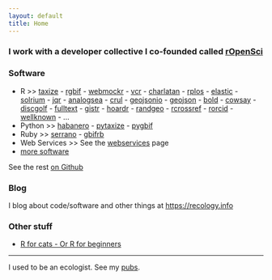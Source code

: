 ```yaml
---
layout: default
title: Home
---
```


### I work with a developer collective I co-founded called <a href="http://ropensci.org/">rOpenSci</a>

### Software

* R >> [taxize][] - [rgbif][] - [webmockr][] - [vcr][] - [charlatan][] - [rplos][] - [elastic][] - [solrium][] - [jqr][] - [analogsea][] - [crul][] - [geojsonio][] - [geojson][] - [bold][] - [cowsay][] - [discgolf][] - [fulltext][] - [gistr][] - [hoardr][] - [randgeo][] - [rcrossref][] - [rorcid][] - [wellknown][] - ...
* Python >> [habanero](https://github.com/sckott/habanero) - [pytaxize](https://github.com/sckott/pytaxize) - [pygbif](https://github.com/sckott/pygbif) 
* Ruby >> [serrano](https://github.com/sckott/serrano) - [gbifrb][]
* Web Services >> See the [webservices](/webservices) page
* [more software](/software)

<i class="fa fa-github"></i> See the rest <a href="https://github.com/sckott/" target="_blank">on Github</a>

### Blog

I blog about code/software and other things at <https://recology.info>

### Other stuff

* [R for cats - Or R for beginners](https://rforcats.net)

----

I used to be an ecologist. See my [pubs][pubs].

[taxize]: https://github.com/ropensci/taxize
[rgbif]: https://github.com/ropensci/rgbif
[crul]: https://github.com/ropensci/crul
[rplos]: https://github.com/ropensci/rplos
[jqr]: https://github.com/ropensci/jqr
[solrium]: https://github.com/ropensci/solrium
[pubs]: /publications
[cboettig]: https://github.com/cboettig/
[analogsea]: https://github.com/sckott/analogsea
[request]: https://github.com/sckott/request
[elastic]: https://github.com/ropensci/elastic
[geojsonio]: https://github.com/ropensci/geojsonio
[geojson]: https://github.com/ropensci/geojson
[bold]: https://github.com/ropensci/bold
[cowsay]: https://github.com/sckott/cowsay
[discgolf]: https://github.com/sckott/discgolf
[fulltext]: https://github.com/ropensci/fulltext
[gistr]: https://github.com/ropensci/gistr
[hoardr]: https://github.com/ropensci/hoardr
[randgeo]: https://github.com/ropensci/randgeo
[rcrossref]: https://github.com/ropensci/rcrossref
[rorcid]: https://github.com/ropensci/rorcid
[wellknown]: https://github.com/ropensci/wellknown
[webmockr]: https://github.com/ropensci/webmockr
[vcr]: https://github.com/ropensci/vcr
[charlatan]: https://github.com/ropensci/charlatan
[phenoscaperb]: https://github.com/phenoscape/phenoscaperb
[gbifrb]: https://github.com/sckott/gbifrb
